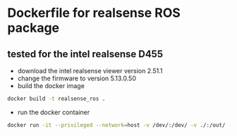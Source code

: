 # Dockerfile for realsense ROS package

## tested for the intel realsense D455

- download the intel realsense viewer version 2.51.1
- change the firmware to version 5.13.0.50
- build the docker image

```bash
docker build -t realsense_ros .
```

- run the docker container

```bash
docker run -it --privileged --network=host -v /dev/:/dev/ -v ./:/out/ -v /etc/udev/:/etc/udev -e DISPLAY -v /tmp/.X11-unix:/tmp/.X11-unix realsense_ros
```

